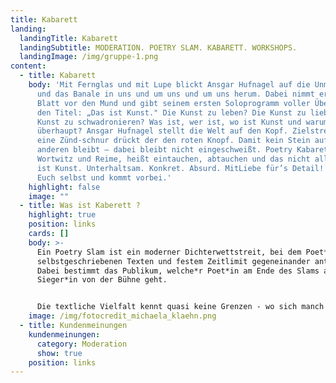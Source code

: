 ```yaml
---
title: Kabarett
landing:
  landingTitle: Kabarett
  landingSubtitle: MODERATION. POETRY SLAM. KABARETT. WORKSHOPS.
  landingImage: /img/gruppe-1.png
content:
  - title: Kabarett
    body: 'Mit Fernglas und mit Lupe blickt Ansgar Hufnagel auf die Unmöglichkeiten
      und das Banale in uns und um uns und um uns herum. Dabei nimmt er kein
      Blatt vor den Mund und gibt seinem ersten Soloprogramm voller Überzeugung
      den Titel: „Das ist Kunst." Die Kunst zu leben? Die Kunst zu lieben? Die
      Kunst zu schwadronieren? Was ist, wer ist, wo ist Kunst und warum
      überhaupt? Ansgar Hufnagel stellt die Welt auf den Kopf. Zielstrebig wie
      eine Zünd-schnur drückt der den roten Knopf. Damit kein Stein auf dem
      anderen bleibt – dabei bleibt nicht eingeschweißt. Poetry Kabarettheißt
      Wortwitz und Reime, heißt eintauchen, abtauchen und das nicht alleine. Das
      ist Kunst. Unterhaltsam. Konkret. Absurd. MitLiebe für’s Detail! Überzeugt
      Euch selbst und kommt vorbei.'
    highlight: false
    image: ""
  - title: Was ist Kaberett ?
    highlight: true
    position: links
    cards: []
    body: >-
      Ein Poetry Slam ist ein moderner Dichterwettstreit, bei dem Poet*innen mit
      selbstgeschriebenen Texten und festem Zeitlimit gegeneinander antreten.
      Dabei bestimmt das Publikum, welche*r Poet*in am Ende des Slams als
      Sieger*in von der Bühne geht.


      Die textliche Vielfalt kennt quasi keine Grenzen - wo sich manch eine*r der Lyrik verschreibt, plaudert ein*e andere*r im lockeren Prosastil anekdotenhaft aus seinem Alltag, wieder andere zeigen sich politisch mit deutlichen Ansagen und ausufernde Wortspielereien sind ebenso häufig anzutreffen, wie philosophische Denkausflüge, die das Publikum gerne mal herausfordern.
    image: /img/fotocredit_michaela_klaehn.png
  - title: Kundenmeinungen
    kundenmeinungen:
      category: Moderation
      show: true
    position: links
---
```

